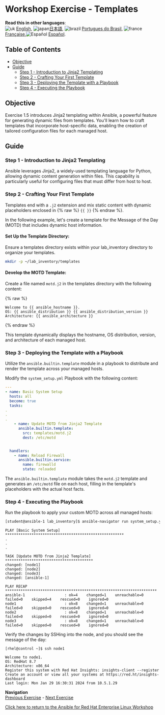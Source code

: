 # Workshop Exercise - Templates

**Read this in other languages**:
<br>![uk](../../../images/uk.png) [English](README.md),  ![japan](../../../images/japan.png)[日本語](README.ja.md), ![brazil](../../../images/brazil.png) [Portugues do Brasil](README.pt-br.md), ![france](../../../images/fr.png) [Française](README.fr.md),![Español](../../../images/col.png) [Español](README.es.md).


## Table of Contents

- [Objective](#objective)
- [Guide](#guide)
  - [Step 1 - Introduction to Jinja2 Templating](#step-1---introduction-to-jinja2-templating)
  - [Step 2 - Crafting Your First Template](#step-2---crafting-your-first-template)
  - [Step 3 - Deploying the Template with a Playbook](#step-3---deploying-the-template-with-a-playbook)
  - [Step 4 - Executing the Playbook](#step-4---executing-the-playbook)

## Objective

Exercise 1.5 introduces Jinja2 templating within Ansible, a powerful feature for generating dynamic files from templates. You'll learn how to craft templates that incorporate host-specific data, enabling the creation of tailored configuration files for each managed host.

## Guide

### Step 1 - Introduction to Jinja2 Templating

Ansible leverages Jinja2, a widely-used templating language for Python, allowing dynamic content generation within files. This capability is particularly useful for configuring files that must differ from host to host.

### Step 2 - Crafting Your First Template

Templates end with a `.j2` extension and mix static content with dynamic placeholders enclosed in {% raw %} `{{ }}` {% endraw %}.

In the following example, let's create a template for the Message of the Day (MOTD) that includes dynamic host information.

#### Set Up the Template Directory:

Ensure a templates directory exists within your lab_inventory directory to organize your templates.

```bash
mkdir -p ~/lab_inventory/templates
```

#### Develop the MOTD Template:

Create a file named `motd.j2` in the templates directory with the following content:

{% raw %}

```jinja
Welcome to {{ ansible_hostname }}.
OS: {{ ansible_distribution }} {{ ansible_distribution_version }}
Architecture: {{ ansible_architecture }}
```

{% endraw %}

This template dynamically displays the hostname, OS distribution, version, and architecture of each managed host.

### Step 3 - Deploying the Template with a Playbook

Utilize the `ansible.builtin.template` module in a playbook to distribute and render the template across your managed hosts.

Modify the `system_setup.yml` Playbook with the following content:

```yaml
---
- name: Basic System Setup
  hosts: all
  become: true
  tasks:
.
.
.
    - name: Update MOTD from Jinja2 Template
      ansible.builtin.template:
        src: templates/motd.j2
        dest: /etc/motd


  handlers:
    - name: Reload Firewall
      ansible.builtin.service:
        name: firewalld
        state: reloaded

```

The `ansible.builtin.template` module takes the `motd.j2` template and generates an `/etc/motd` file on each host, filling in the template's placeholders with the actual host facts.

### Step 4 - Executing the Playbook

Run the playbook to apply your custom MOTD across all managed hosts:

```bash
[student@ansible-1 lab_inventory]$ ansible-navigator run system_setup.yml -m stdout
```


```plaintext
PLAY [Basic System Setup] ******************************************************
.
.
.

TASK [Update MOTD from Jinja2 Template] ****************************************
changed: [node1]
changed: [node2]
changed: [node3]
changed: [ansible-1]

PLAY RECAP *********************************************************************
ansible-1                  : ok=4    changed=1    unreachable=0    failed=0    skipped=4    rescued=0    ignored=0   
node1                      : ok=8    changed=1    unreachable=0    failed=0    skipped=0    rescued=0    ignored=0   
node2                      : ok=8    changed=1    unreachable=0    failed=0    skipped=0    rescued=0    ignored=0   
node3                      : ok=8    changed=1    unreachable=0    failed=0    skipped=0    rescued=0    ignored=0 
```

Verify the changes by SSHing into the node, and you should see the message of the day:

```plaintext
[rhel@control ~]$ ssh node1
```
```
Welcome to node1.
OS: RedHat 8.7
Architecture: x86_64
Register this system with Red Hat Insights: insights-client --register
Create an account or view all your systems at https://red.ht/insights-dashboard
Last login: Mon Jan 29 16:30:31 2024 from 10.5.1.29

```

**Navigation**
<br>
[Previous Exercise](../1.5-handlers) - [Next Exercise](../1.7-collection)

[Click here to return to the Ansible for Red Hat Enterprise Linux Workshop](../README.md#section-1---ansible-engine-exercises)

